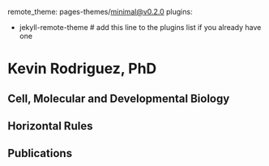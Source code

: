 remote_theme: pages-themes/minimal@v0.2.0
plugins:
- jekyll-remote-theme # add this line to the plugins list if you already have one

# Kevin Rodriguez, PhD 
## Cell, Molecular and Developmental Biology 

## Horizontal Rules




## Publications




